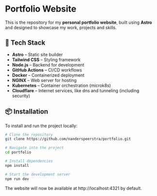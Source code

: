 # Portfolio Website

This is the repository for my **personal portfolio website**, built using **Astro** and designed to showcase my work, projects and skills.

## 🚀 Tech Stack
- **Astro** – Static site builder
- **Tailwind CSS** – Styling framework
- **Node.js** – Backend for development
- **GitHub Actions** – CI/CD workflows
- **Docker** – Containerized deployment
- **NGINX** – Web server for hosting
- **Kubernetes** – Container orchestration (microk8s)
- **Cloudflare** – Internet services, like dns and tunneling (including security)

## 📦 Installation

To install and run the project locally:

```sh
# Clone the repository
git clone https://github.com/nanderspeerstra/portfolio.git

# Navigate into the project
cd portfolio

# Install dependencies
npm install

# Start the development server
npm run dev
```

The website will now be available at http://localhost:4321 by default.
